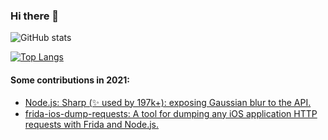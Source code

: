 ### Hi there 👋

![GitHub stats](https://github-readme-stats.vercel.app/api?username=alza54&count_private=true)

[![Top Langs](https://github-readme-stats.vercel.app/api/top-langs/?username=alza54&layout=compact)](https://github.com/anuraghazra/github-readme-stats)

#### Some contributions in 2021:

- [Node.js: Sharp (✨  used by 197k+): exposing Gaussian blur to the API.](https://github.com/lovell/sharp/pull/2527)
- [frida-ios-dump-requests: A tool for dumping any iOS application HTTP requests with Frida and Node.js.](https://github.com/alza54/frida-ios-dump-requests)

<!--
**alza54/alza54** is a ✨ _special_ ✨ repository because its `README.md` (this file) appears on your GitHub profile.

Here are some ideas to get you started:

- 🔭 I’m currently working on ...
- 🌱 I’m currently learning ...
- 👯 I’m looking to collaborate on ...
- 🤔 I’m looking for help with ...
- 💬 Ask me about ...
- 📫 How to reach me: ...
- 😄 Pronouns: ...
- ⚡ Fun fact: ...
-->
